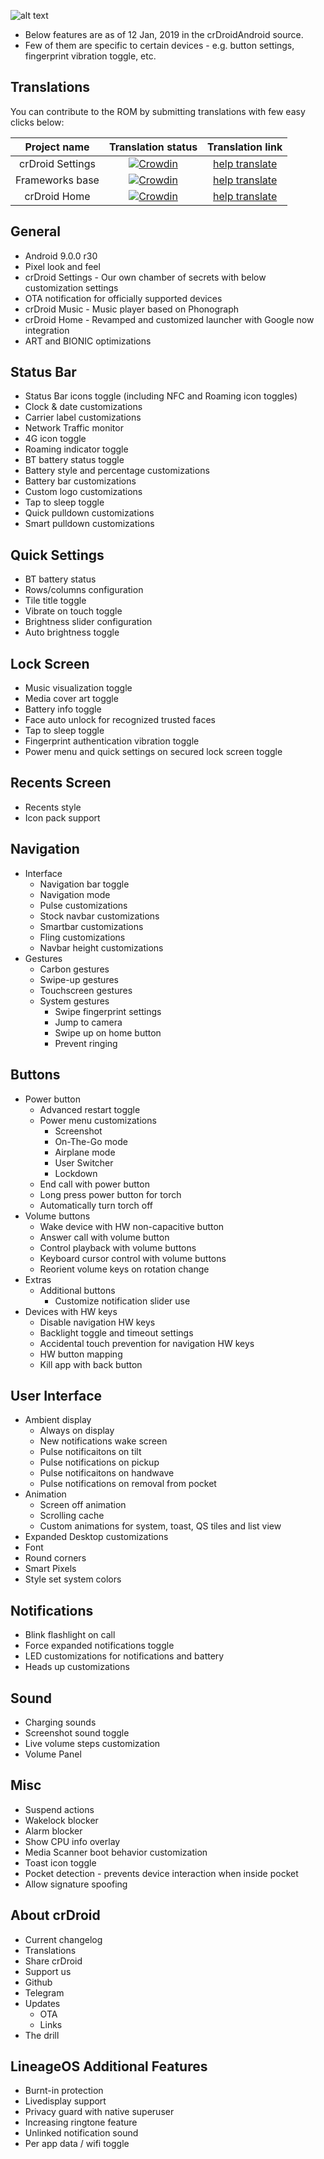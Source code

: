 ![alt text][logo]

  [logo]:https://crdroid.net/images/logo.png ""
* Below features are as of 12 Jan, 2019 in the crDroidAndroid source.
* Few of them are specific to certain devices - e.g. button settings, fingerprint vibration toggle, etc.

Translations
----------
You can contribute to the ROM by submitting translations with few easy clicks below:

| Project name | Translation status | Translation link |
|    :---:     |     :---:      |     :---:     |
| crDroid Settings   | [![Crowdin](https://d322cqt584bo4o.cloudfront.net/crdroid-translation/localized.svg)](https://crowdin.com/project/crdroid-translation)     | [help translate](https://crowdin.com/project/crdroid-translation)    |
| Frameworks base     | [![Crowdin](https://d322cqt584bo4o.cloudfront.net/crdroid-frameworks-base/localized.svg)](https://crowdin.com/project/crdroid-frameworks-base)       | [help translate](https://crowdin.com/project/crdroid-frameworks-base)      |
| crDroid Home     | [![Crowdin](https://d322cqt584bo4o.cloudfront.net/crdroid-home/localized.svg)](https://crowdin.com/project/crdroid-home)       | [help translate](https://crowdin.com/project/crdroid-home)      |

General
----------
* Android 9.0.0 r30
* Pixel look and feel
* crDroid Settings - Our own chamber of secrets with below customization settings
* OTA notification for officially supported devices
* crDroid Music - Music player based on Phonograph
* crDroid Home - Revamped and customized launcher with Google now integration 
* ART and BIONIC optimizations 
<!--
* crDroid File Manager - File manager based on Amaze File manager
-->

Status Bar
----------
* Status Bar icons toggle (including NFC and Roaming icon toggles)
* Clock & date customizations
* Carrier label customizations
* Network Traffic monitor
* 4G icon toggle
* Roaming indicator toggle
* BT battery status toggle
* Battery style and percentage customizations
* Battery bar customizations
* Custom logo customizations
* Tap to sleep toggle
* Quick pulldown customizations
* Smart pulldown customizations
<!--
* Data activity toggles
* Ticker customizations
* Customization for weather info in statusbar 
* Brightness gesture control
-->

Quick Settings
----------
* BT battery status
* Rows/columns configuration
* Tile title toggle
* Vibrate on touch toggle
* Brightness slider configuration
* Auto brightness toggle
<!--
* Additional tiles: Sync, Caffeine, Ambient notifications, Always On display, Sound, Volume, Compass,
  USB Tethering, Music, Expanded Desktop, PIP, Weather, Reboot/Recovery/Power Off, HW keys 
* Custom header customizations
* Weather tile customizations
* Quick scroller for small QS tiles
-->

Lock Screen
----------
* Music visualization toggle
* Media cover art toggle
* Battery info toggle
* Face auto unlock for recognized trusted faces
* Tap to sleep toggle
* Fingerprint authentication vibration toggle
* Power menu and quick settings on secured lock screen toggle
<!--
* Notifications customizations 
* Customization for weather on lockscreen
-->

 Recents Screen
----------
* Recents style
* Icon pack support
<!--
* Immersive recents toggle
* Memory bar toggle
* Clear All FAB button customizations
* Misc buttons toggle
* Deep clear
* Slim recents customizations 
-->

Navigation
----------
* Interface
  * Navigation bar toggle
  * Navigation mode 
  * Pulse customizations
  * Stock navbar customizations
  * Smartbar customizations 
  * Fling customizations
  * Navbar height customizations
* Gestures
  * Carbon gestures 
  * Swipe-up gestures
  * Touchscreen gestures
  * System gestures
    * Swipe fingerprint settings
    * Jump to camera
    * Swipe up on home button
    * Prevent ringing
<!--
* Dynamic Navbar toggle
-->

Buttons
----------
* Power button
  * Advanced restart toggle
  * Power menu customizations
    * Screenshot
    * On-The-Go mode
    * Airplane mode
    * User Switcher
    * Lockdown
  * End call with power button
  * Long press power button for torch
  * Automatically turn torch off
* Volume buttons
  * Wake device with HW non-capacitive button
  * Answer call with volume button
  * Control playback with volume buttons
  * Keyboard cursor control with volume buttons
  * Reorient volume keys on rotation change
* Extras
  * Additional buttons
    * Customize notification slider use 
* Devices with HW keys
  * Disable navigation HW keys
  * Backlight toggle and timeout settings
  * Accidental touch prevention for navigation HW keys
  * HW button mapping 
  * Kill app with back button

User Interface
----------
* Ambient display
  * Always on display
  * New notifications wake screen
  * Pulse notificaitons on tilt
  * Pulse notifications on pickup
  * Pulse notificaitons on handwave
  * Pulse notifications on removal from pocket
* Animation
  * Screen off animation
  * Scrolling cache
  * Custom animations for system, toast, QS tiles and list view
* Expanded Desktop customizations
* Font
* Round corners
* Smart Pixels
* Style set system colors
<!--
* Ambient music ticker customizations
* Font customizations
* Android P animation toggle
* Toggle to disable animations
-->

Notifications
----------
* Blink flashlight on call
* Force expanded notifications toggle
* LED customizations for notifications and battery
* Heads up customizations
<!--
* Power notification controls
-->

Sound
----------
* Charging sounds
* Screenshot sound toggle
* Live volume steps customization
* Volume Panel
<!-- 
* Suppress notification sound when no media is playing and/or screen is on 
-->

Misc
----------
* Suspend actions
* Wakelock blocker
* Alarm blocker
* Show CPU info overlay
* Media Scanner boot behavior customization
* Toast icon toggle 
* Pocket detection - prevents device interaction when inside pocket
* Allow signature spoofing
<!-- 
* Ad Away
* Auto USB mode chooser customization
* Three finger swipe for screenshot toggle
* Partial screenshot via volume key toggle
-->

About crDroid
----------
* Current changelog
* Translations
* Share crDroid
* Support us
* Github
* Telegram
* Updates
  * OTA
  * Links
* The drill

LineageOS Additional Features 
----------
* Burnt-in protection
* Livedisplay support
* Privacy guard with native superuser
* Increasing ringtone feature
* Unlinked notification sound
* Per app data / wifi toggle

